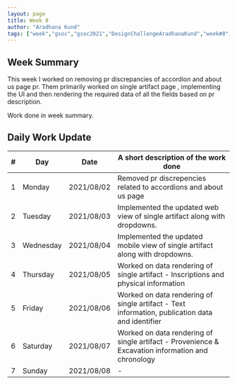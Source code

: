 ```yaml
---
layout: page
title: Week 8
author: "Aradhana Kund"
tags: ["week","gsoc","gsoc2021","DesignChallengeAradhanaKund","week#8","eval#2"]
---
```


## Week Summary
This week I worked on removing pr discrepancies of accordion and about us page pr. Them primarily worked on single artifact page , implementing the UI and then rendering the required data of all the fields based on pr description.
 
Work done in week summary.

## Daily Work Update

|\#|Day|Date|A short description of the work done|  
|---	|---	|---	|---	|  
|1   	| Monday 	|   2021/08/02	| Removed pr discrepencies related to accordions and about us page |  
|2   	| Tuesday  	|   2021/08/03	| Implemented the updated web view of single artifact along with dropdowns.	|  
|3   	| Wednesday  	|  2021/08/04 	| Implemented the updated mobile view of single artifact along with dropdowns. |  
|4   	| Thursday  	|   2021/08/05 | Worked on data rendering of single artifact - Inscriptions and physical information |  
|5   	| Friday  	|   2021/08/06	| Worked on data rendering of single artifact - Text information, publication data and identifier |  
|6   	| Saturday  	|   2021/08/07	| Worked on data rendering of single artifact - Provenience & Excavation information and chronology	|  
|7   	| Sunday  	|   2021/08/08	| - |
